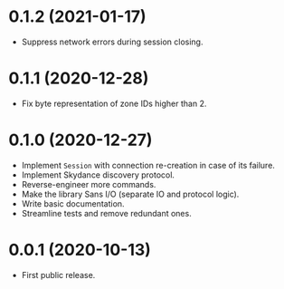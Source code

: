 # 0.1.2 (2021-01-17)

- Suppress network errors during session closing.

# 0.1.1 (2020-12-28)

- Fix byte representation of zone IDs higher than 2.

# 0.1.0 (2020-12-27)

- Implement `Session` with connection re-creation in case of its failure.
- Implement Skydance discovery protocol.
- Reverse-engineer more commands.
- Make the library Sans I/O (separate IO and protocol logic).
- Write basic documentation.
- Streamline tests and remove redundant ones.


# 0.0.1 (2020-10-13)

- First public release.
